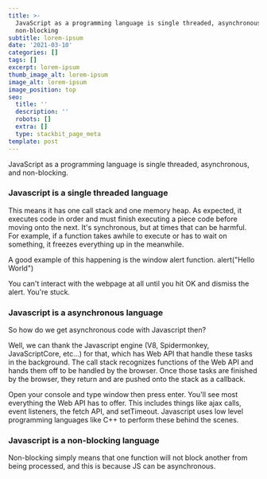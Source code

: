 ```yaml
---
title: >-
  JavaScript as a programming language is single threaded, asynchronous, and
  non-blocking
subtitle: lorem-ipsum
date: '2021-03-10'
categories: []
tags: []
excerpt: lorem-ipsum
thumb_image_alt: lorem-ipsum
image_alt: lorem-ipsum
image_position: top
seo:
  title: ''
  description: ''
  robots: []
  extra: []
  type: stackbit_page_meta
template: post
---
```

JavaScript as a programming language is single threaded, asynchronous, and non-blocking.



### Javascript is a single threaded language

This means it has one call stack and one memory heap. As expected, it executes code in order and must finish executing a piece code before moving onto the next. It's synchronous, but at times that can be harmful. For example, if a function takes awhile to execute or has to wait on something, it freezes everything up in the meanwhile.

A good example of this happening is the window alert function. alert("Hello World")

You can't interact with the webpage at all until you hit OK and dismiss the alert. You're stuck.

### Javascript is a asynchronous language

So how do we get asynchronous code with Javascript then?

Well, we can thank the Javascript engine (V8, Spidermonkey, JavaScriptCore, etc...) for that, which has Web API that handle these tasks in the background. The call stack recognizes functions of the Web API and hands them off to be handled by the browser. Once those tasks are finished by the browser, they return and are pushed onto the stack as a callback.

Open your console and type window then press enter. You'll see most everything the Web API has to offer. This includes things like ajax calls, event listeners, the fetch API, and setTimeout. Javascript uses low level programming languages like C++ to perform these behind the scenes.

### Javascript is a non-blocking language

Non-blocking simply means that one function will not block another from being processed, and this is because JS can be asynchronous.
